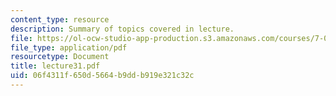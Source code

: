 ```yaml
---
content_type: resource
description: Summary of topics covered in lecture.
file: https://ol-ocw-studio-app-production.s3.amazonaws.com/courses/7-03-genetics-fall-2004/06f4311f650d5664b9ddb919e321c32c_lecture31.pdf
file_type: application/pdf
resourcetype: Document
title: lecture31.pdf
uid: 06f4311f-650d-5664-b9dd-b919e321c32c
---
```

